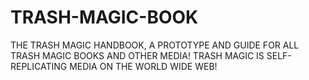 # TRASH-MAGIC-BOOK
THE TRASH MAGIC HANDBOOK, A PROTOTYPE AND GUIDE FOR ALL TRASH MAGIC BOOKS AND OTHER MEDIA!  TRASH MAGIC IS SELF-REPLICATING MEDIA ON THE WORLD WIDE WEB!
